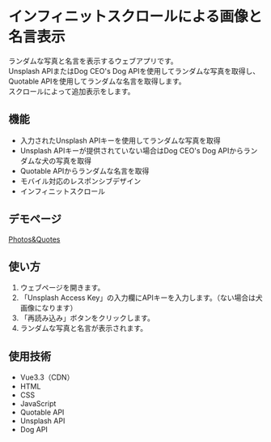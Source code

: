 # インフィニットスクロールによる画像と名言表示

ランダムな写真と名言を表示するウェブアプリです。  
Unsplash APIまたはDog CEO's Dog APIを使用してランダムな写真を取得し、Quotable APIを使用してランダムな名言を取得します。  
スクロールによって追加表示をします。

## 機能

- 入力されたUnsplash APIキーを使用してランダムな写真を取得
- Unsplash APIキーが提供されていない場合はDog CEO's Dog APIからランダムな犬の写真を取得
- Quotable APIからランダムな名言を取得
- モバイル対応のレスポンシブデザイン
- インフィニットスクロール

## デモページ
[Photos&Quotes](https://takiagari.github.io/photos-quotes/)

## 使い方

1. ウェブページを開きます。
2. 「Unsplash Access Key」の入力欄にAPIキーを入力します。（ない場合は犬画像になります）
3. 「再読み込み」ボタンをクリックします。
4. ランダムな写真と名言が表示されます。

## 使用技術

- Vue3.3（CDN）
- HTML 
- CSS
- JavaScript
- Quotable API
- Unsplash API
- Dog API


